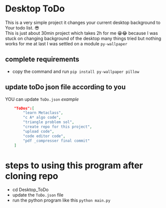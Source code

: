 # Desktop ToDo
This is a very simple project it changes your current desktop background to Your todo list. 😎  
This is just about 30min project which takes 2h for me 😁😂 because I was stuck on changing background of the desktop many things tried but nothing works for me at last I was settled on a module `py-wallpaper`

## complete requirements
  - copy the command and run `pip install py-wallpaper pillow`

## update toDo json file according to you
YOU can update `ToDo.json` 
*example*
```info.json
    "ToDos":[
        "learn Metaclass",
        "c A* algo code",
        "triangle problem sol",
        "create repo for this project",
        "upload code",
        "code editor code",
        "pdf _compresser final commit"
    ]
```

# steps to using this program after cloning repo
  - cd Desktop_ToDo
  - update the `ToDo.json` file 
  - run the python program like this `python main.py` 
